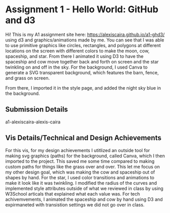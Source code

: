 Assignment 1 - Hello World: GitHub and d3  
===
Hi!
This is my A1 assignment site here: https://alexiscaira.github.io/a1-ghd3/ using d3 and graphics/animations made by me.
You can see that I was able to use primitive graphics like circles, rectangles, and polygons at different locations on the screen with different colors to make the moon, cow, spaceship, and star. From there I animated it using D3 to have the spaceship and cow move together back and forth on screen and the star twinkling on and off in the sky. For the background, I used Canva to generate a SVG transparent background, which features the barn, fence, and grass on screen.



From there, I imported it in the style page, and added the night sky blue in the background.  

Submission Details
---
a1-alexiscaira-alexis-caira

Vis Details/Technical and Design Achievements
---

For this vis, for my design achievements I utitlized an outside tool for making svg graphics (paths) for the background, called Canva, which I then imported to the project. This saved me some time compared to making custom paths for things like the grass over and over. This let me focus on my other design goal, which was making the cow and spaceship out of shapes by hand. For the star, I used color transitions and animations to make it look like it was twinkling. I modified the radius of the curves and implemented style attributes outside of what we reviewed in class by using W3School articals that explained what each value was. For tech achivemvements, I animated the spaceship and cow by hand using D3 and expirmaneted with transistion settings we did not go over in class. 

